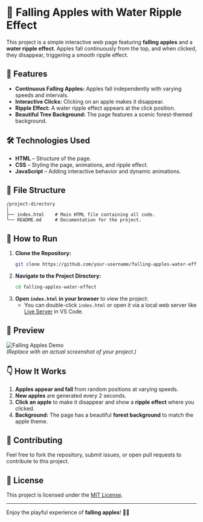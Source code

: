 # 🍎 Falling Apples with Water Ripple Effect

This project is a simple interactive web page featuring **falling apples** and a **water ripple effect**. Apples fall continuously from the top, and when clicked, they disappear, triggering a smooth ripple effect. 

## 🎯 Features
- **Continuous Falling Apples:** Apples fall independently with varying speeds and intervals.
- **Interactive Clicks:** Clicking on an apple makes it disappear.
- **Ripple Effect:** A water ripple effect appears at the click position.
- **Beautiful Tree Background:** The page features a scenic forest-themed background.

## 🛠️ Technologies Used
- **HTML** – Structure of the page.
- **CSS** – Styling the page, animations, and ripple effect.
- **JavaScript** – Adding interactive behavior and dynamic animations.

## 📂 File Structure
```
/project-directory
│
├── index.html    # Main HTML file containing all code.
└── README.md     # Documentation for the project.
```

## 🚀 How to Run
1. **Clone the Repository:**
   ```bash
   git clone https://github.com/your-username/falling-apples-water-effect.git
   ```
2. **Navigate to the Project Directory:**
   ```bash
   cd falling-apples-water-effect
   ```
3. **Open `index.html` in your browser** to view the project:
   - You can double-click `index.html` or open it via a local web server like [Live Server](https://marketplace.visualstudio.com/items?itemName=ritwickdey.LiveServer) in VS Code.

## 📸 Preview
![Falling Apples Demo](https://via.placeholder.com/800x400?text=Demo+Image)  
*(Replace with an actual screenshot of your project.)*

## 👇 How It Works
1. **Apples appear and fall** from random positions at varying speeds.
2. **New apples** are generated every 2 seconds.
3. **Click an apple** to make it disappear and show a **ripple effect** where you clicked.
4. **Background:** The page has a beautiful **forest background** to match the apple theme.

## 🤝 Contributing
Feel free to fork the repository, submit issues, or open pull requests to contribute to this project.

## 📄 License
This project is licensed under the [MIT License](LICENSE).

---

Enjoy the playful experience of **falling apples**! 🍏🍎

